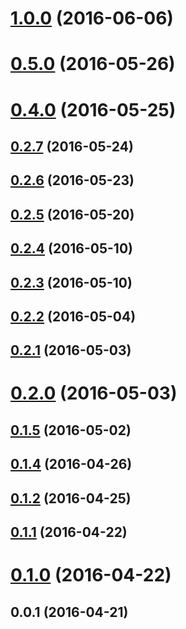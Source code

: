 <a name="1.0.0"></a>
# [1.0.0](https://github.com/zalando-incubator/solution-center-login/compare/0.5.0...1.0.0) (2016-06-06)



<a name="0.5.0"></a>
# [0.5.0](https://github.com/zalando-incubator/solution-center-login/compare/0.4.0...0.5.0) (2016-05-26)



<a name="0.4.0"></a>
# [0.4.0](https://github.com/zalando-incubator/solution-center-login/compare/0.2.7...0.4.0) (2016-05-25)



<a name="0.2.7"></a>
## [0.2.7](https://github.com/zalando-incubator/solution-center-login/compare/0.2.6...0.2.7) (2016-05-24)



<a name="0.2.6"></a>
## [0.2.6](https://github.com/zalando-incubator/solution-center-login/compare/0.2.5...0.2.6) (2016-05-23)



<a name="0.2.5"></a>
## [0.2.5](https://github.com/zalando-incubator/solution-center-login/compare/0.2.4...0.2.5) (2016-05-20)



<a name="0.2.4"></a>
## [0.2.4](https://github.com/zalando-incubator/solution-center-login/compare/0.2.3...0.2.4) (2016-05-10)



<a name="0.2.3"></a>
## [0.2.3](https://github.com/zalando-incubator/solution-center-login/compare/0.2.2...0.2.3) (2016-05-10)



<a name="0.2.2"></a>
## [0.2.2](https://github.com/zalando-incubator/solution-center-login/compare/0.2.1...0.2.2) (2016-05-04)



<a name="0.2.1"></a>
## [0.2.1](https://github.com/zalando-incubator/solution-center-login/compare/0.2.0...0.2.1) (2016-05-03)



<a name="0.2.0"></a>
# [0.2.0](https://github.com/zalando-incubator/solution-center-login/compare/0.1.5...0.2.0) (2016-05-03)



<a name="0.1.5"></a>
## [0.1.5](https://github.com/zalando-incubator/solution-center-login/compare/0.1.4...0.1.5) (2016-05-02)



<a name="0.1.4"></a>
## [0.1.4](https://github.com/zalando-incubator/solution-center-login/compare/0.1.2...0.1.4) (2016-04-26)



<a name="0.1.2"></a>
## [0.1.2](https://github.com/zalando-incubator/solution-center-login/compare/0.1.1...0.1.2) (2016-04-25)



<a name="0.1.1"></a>
## [0.1.1](https://github.com/zalando-incubator/solution-center-login/compare/0.1.0...0.1.1) (2016-04-22)



<a name="0.1.0"></a>
# [0.1.0](https://github.com/zalando-incubator/solution-center-login/compare/0.0.1...0.1.0) (2016-04-22)



<a name="0.0.1"></a>
## 0.0.1 (2016-04-21)



